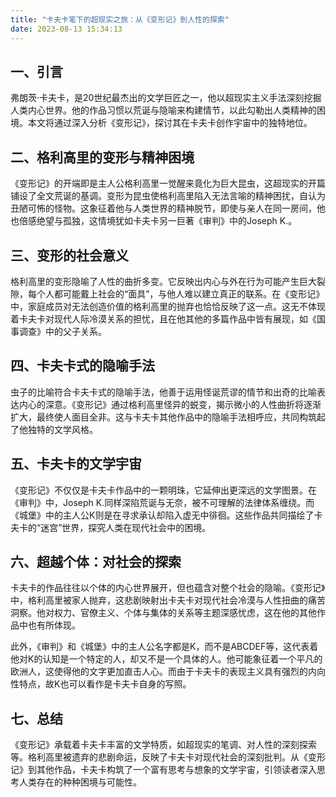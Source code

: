 ```yaml
---
title: "卡夫卡笔下的超现实之旅：从《变形记》到人性的探索"
date: 2023-08-13 15:34:13
---
```


## 一、引言
弗朗茨·卡夫卡，是20世纪最杰出的文学巨匠之一，他以超现实主义手法深刻挖掘人类内心世界。他的作品习惯以荒诞与隐喻来构建情节，以此勾勒出人类精神的困境。本文将通过深入分析《变形记》，探讨其在卡夫卡创作宇宙中的独特地位。

## 二、格利高里的变形与精神困境
《变形记》的开端即是主人公格利高里一觉醒来竟化为巨大昆虫，这超现实的开篇铺设了全文荒诞的基调。变形为昆虫使格利高里陷入无法言喻的精神困扰，自认为丑陋可怖的怪物。这象征着他与人类世界的精神脱节，即使与亲人在同一房间，他也倍感绝望与孤独，这情境犹如卡夫卡另一巨著《审判》中的Joseph K.。

## 三、变形的社会意义
格利高里的变形隐喻了人性的曲折多变。它反映出内心与外在行为可能产生巨大裂隙，每个人都可能戴上社会的“面具”，与他人难以建立真正的联系。在《变形记》中，家庭成员对无法创造价值的格利高里的抛弃也恰恰反映了这一点。这无不体现着卡夫卡对现代人际冷漠关系的担忧，且在他其他的多篇作品中皆有展现，如《国事调查》中的父子关系。

## 四、卡夫卡式的隐喻手法
虫子的比喻符合卡夫卡式的隐喻手法，他善于运用怪诞荒谬的情节和出奇的比喻表达内心的深意。《变形记》通过格利高里怪异的蜕变，揭示微小的人性曲折将逐渐扩大，最终使人面目全非。这与卡夫卡其他作品中的隐喻手法相呼应，共同构筑起了他独特的文学风格。

## 五、卡夫卡的文学宇宙
《变形记》不仅仅是卡夫卡作品中的一颗明珠，它延伸出更深远的文学图景。在《审判》中，Joseph K.同样深陷荒诞与无奈，被不可理解的法律体系缠绕。而《城堡》中的主人公K则是在寻求承认却陷入虚无中徘徊。这些作品共同描绘了卡夫卡的“迷宫”世界，探究人类在现代社会中的困境。

## 六、超越个体：对社会的探索
卡夫卡的作品往往以个体的内心世界展开，但也蕴含对整个社会的隐喻。《变形记》中，格利高里被家人抛弃，这悲剧映射出卡夫卡对现代社会冷漠与人性扭曲的痛苦洞察。他对权力、官僚主义、个体与集体的关系等主题深感忧虑，这在他的其他作品中也有所体现。

此外，《审判》和《城堡》中的主人公名字都是K，而不是ABCDEF等，这代表着他对K的认知是一个特定的人，却又不是一个具体的人。他可能象征着一个平凡的欧洲人，这使得他的文字更加直击人心。而由于卡夫卡的表现主义具有强烈的内向性特点，故K也可以看作是卡夫卡自身的写照。

## 七、总结
《变形记》承载着卡夫卡丰富的文学特质，如超现实的笔调、对人性的深刻探索等。格利高里被遗弃的悲剧命运，反映了卡夫卡对现代社会的深刻批判。从《变形记》到其他作品，卡夫卡构筑了一个富有思考与想象的文学宇宙，引领读者深入思考人类存在的种种困境与可能性。
